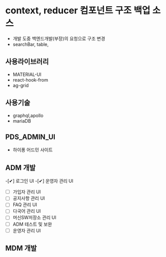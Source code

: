 # context, reducer 컴포넌트 구조 백업 소스
* 개발 도중 백엔드개발(부장)의 요청으로 구조 변경
* searchBar, table,

## 사용라이브러리
* MATERIAL-UI 
* react-hook-from
* ag-grid
 
## 사용기술 
* graphql,apollo
* mariaDB

## PDS_ADMIN_UI 
- 하이퐁 어드민 사이트

## ADM 개발
-[✔] 로그인 UI
-[✔] 운영자 관리 UI
-[ ] 가입자 관리 UI
-[ ] 공지사항 관리 UI
-[ ] FAQ 관리 UI
-[ ] 다국어 관리 UI
-[ ] 머신SW저장소 관리 UI
-[ ] ADM 테스트 및 보완
-[ ] 운영자 관리 UI

## MDM 개발
